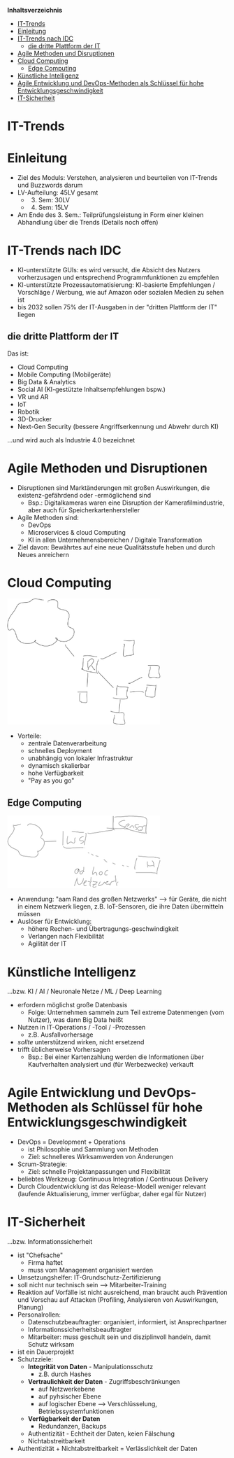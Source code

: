 <!-- START doctoc generated TOC please keep comment here to allow auto update -->
<!-- DON'T EDIT THIS SECTION, INSTEAD RE-RUN doctoc TO UPDATE -->
**Inhaltsverzeichnis**

- [IT-Trends](#it-trends)
- [Einleitung](#einleitung)
- [IT-Trends nach IDC](#it-trends-nach-idc)
  - [die dritte Plattform der IT](#die-dritte-plattform-der-it)
- [Agile Methoden und Disruptionen](#agile-methoden-und-disruptionen)
- [Cloud Computing](#cloud-computing)
  - [Edge Computing](#edge-computing)
- [Künstliche Intelligenz](#k%C3%BCnstliche-intelligenz)
- [Agile Entwicklung und DevOps-Methoden als Schlüssel für hohe Entwicklungsgeschwindigkeit](#agile-entwicklung-und-devops-methoden-als-schl%C3%BCssel-f%C3%BCr-hohe-entwicklungsgeschwindigkeit)
- [IT-Sicherheit](#it-sicherheit)

<!-- END doctoc generated TOC please keep comment here to allow auto update -->

IT-Trends
=========

<!---
created by Maximilian Kerst, 07.10.2020
-->

# Einleitung

- Ziel des Moduls: Verstehen, analysieren und beurteilen von IT-Trends und Buzzwords darum
- LV-Aufteilung: 45LV gesamt
  - 3. Sem: 30LV
  - 4. Sem: 15LV
- Am Ende des 3. Sem.: Teilprüfungsleistung in Form einer kleinen Abhandlung über die Trends (Details noch offen)

# IT-Trends nach IDC

- KI-unterstützte GUIs: es wird versucht, die Absicht des Nutzers vorherzusagen und entsprechend Programmfunktionen zu empfehlen
- KI-unterstützte Prozessautomatisierung: KI-basierte Empfehlungen / Vorschläge / Werbung, wie auf Amazon oder sozialen Medien zu sehen ist
- bis 2032 sollen 75% der IT-Ausgaben in der "dritten Plattform der IT" liegen

## die dritte Plattform der IT

Das ist:

- Cloud Computing
- Mobile Computing (Mobilgeräte)
- Big Data & Analytics
- Social AI (KI-gestützte Inhaltsempfehlungen bspw.)
- VR und AR
- IoT
- Robotik
- 3D-Drucker
- Next-Gen Security (bessere Angriffserkennung und Abwehr durch KI)

...und wird auch als Industrie 4.0 bezeichnet <!--- Anm. von Max: naja I4.0 meint eher die Automatisierung + Digitalisierung vorhandener Industrie, aber OK -->

# Agile Methoden und Disruptionen

- Disruptionen sind Marktänderungen mit großen Auswirkungen, die existenz-gefährdend oder -ermöglichend sind
  - Bsp.: Digitalkameras waren eine Disruption der Kamerafilmindustrie, aber auch für Speicherkartenhersteller
- Agile Methoden sind:
  - DevOps
  - Microservices & cloud Computing
  - KI in allen Unternehmensbereichen / Digitale Transformation
- Ziel davon: Bewährtes auf eine neue Qualitätsstufe heben und durch Neues anreichern

# Cloud Computing

<!---![Skizze einer Cloud](./resources/cloud-skizze.svg)-->
<img src="./resources/cloud-skizze.svg" alt="Skizze einer Cloud" width=350>

- Vorteile:
  - zentrale Datenverarbeitung
  - schnelles Deployment
  - unabhängig von lokaler Infrastruktur
  - dynamisch skalierbar
  - hohe Verfügbarkeit
  - "Pay as you go"

## Edge Computing

<!---![verbesserungswürdige Skizze von Edge Computing](resources/edge-computing-skizze.svg)-->
<img src="./resources/edge-computing-skizze.svg" alt="verbesserungswürdige Skizze von Edge Computing" width=350>

- Anwendung: "aam Rand des großen Netzwerks" --> für Geräte, die nicht in einem Netzwerk liegen, z.B. IoT-Sensoren, die ihre Daten übermitteln müssen
- Auslöser für Entwicklung:
  - höhere Rechen- und Übertragungs-geschwindigkeit
  - Verlangen nach Flexibilität
  - Agilität der IT

# Künstliche Intelligenz

...bzw. KI / AI / Neuronale Netze / ML / Deep Learning

- erfordern möglichst große Datenbasis
  - Folge: Unternehmen sammeln zum Teil extreme Datenmengen (vom Nutzer), was dann Big Data heißt
- Nutzen in IT-Operations / -Tool / -Prozessen
  - z.B. Ausfallvorhersage
- *sollte* unterstützend wirken, nicht ersetzend
- trifft üblicherweise Vorhersagen
  - Bsp.: Bei einer Kartenzahlung werden die Informationen über Kaufverhalten analysiert und (für Werbezwecke) verkauft

# Agile Entwicklung und DevOps-Methoden als Schlüssel für hohe Entwicklungsgeschwindigkeit

- DevOps = Development + Operations
  - ist Philosophie und Sammlung von Methoden
  - Ziel: schnelleres Wirksamwerden von Änderungen
- Scrum-Strategie:
  - Ziel: schnelle Projektanpassungen und Flexibilität
- beliebtes Werkzeug: Continuous Integration / Continuous Delivery
- Durch Cloudentwicklung ist das Release-Modell weniger relevant (laufende Aktualisierung, immer verfügbar, daher egal für Nutzer)

# IT-Sicherheit

...bzw. Informationssicherheit

- ist "Chefsache"
  - Firma haftet
  - muss vom Management organisiert werden
- Umsetzungshelfer: IT-Grundschutz-Zertifizierung
- soll nicht nur technisch sein --> Mitarbeiter-Training
- Reaktion auf Vorfälle ist nicht ausreichend, man braucht auch Prävention und Vorschau auf Attacken (Profiling, Analysieren von Auswirkungen, Planung)
- Personalrollen:
  - Datenschutzbeauftragter: organisiert, informiert, ist Ansprechpartner
  - Informationssicherheitsbeauftragter
  - Mitarbeiter: muss geschult sein und disziplinvoll handeln, damit Schutz wirksam
- ist ein Dauerprojekt
- Schutzziele:
  - **Integrität von Daten** - Manipulationsschutz
    - z.B. durch Hashes
  - **Vertraulichkeit der Daten** - Zugriffsbeschränkungen
    - auf Netzwerkebene
    - auf pyhsischer Ebene
    - auf logischer Ebene --> Verschlüsselung, Betriebssystemfunktionen
  - **Verfügbarkeit der Daten**
    - Redundanzen, Backups
  - Authentizität - Echtheit der Daten, keien Fälschung
  - Nichtabstreitbarkeit
- Authentizität + Nichtabstreitbarkeit = Verlässlichkeit der Daten
